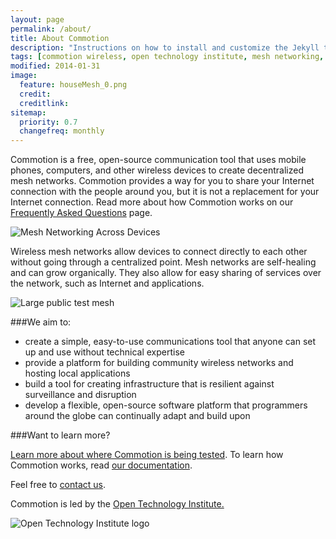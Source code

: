 ```yaml
---
layout: page
permalink: /about/
title: About Commotion
description: "Instructions on how to install and customize the Jekyll theme So Simple."
tags: [commotion wireless, open technology institute, mesh networking, ad-hoc network]
modified: 2014-01-31
image:
  feature: houseMesh_0.png
  credit: 
  creditlink: 
sitemap:
  priority: 0.7
  changefreq: monthly
---
```


Commotion is a free, open-source communication tool that uses mobile phones, computers, and other wireless devices to create decentralized mesh networks. Commotion provides a way for you to share your Internet connection with the people around you, but it is not a replacement for your Internet connection. Read more about how Commotion works on our [Frequently Asked Questions]() page.

![Mesh Networking Across Devices](houseMesh_0.png)

Wireless mesh networks allow devices to connect directly to each other without going through a centralized point. Mesh networks are self-healing and can grow organically. They also allow for easy sharing of services over the network, such as Internet and applications.

![Large public test mesh]()


###We aim to:
* create a simple, easy-to-use communications tool that anyone can set up and use without technical expertise
* provide a platform for building community wireless networks and hosting local applications
* build a tool for creating infrastructure that is resilient against surveillance and disruption
* develop a flexible, open-source software platform that programmers around the globe can continually adapt and build upon

###Want to learn more?

[Learn more about where Commotion is being tested](). To learn how Commotion works, read [our documentation]().

Feel free to [contact us]().

Commotion is led by the [Open Technology Institute.]()

![Open Technology Institute logo](ggg)
